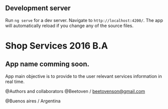 ## Development server
Run `ng serve` for a dev server. Navigate to `http://localhost:4200/`. The app will automatically reload if you change any of the source files.
# Shop Services 2016 B.A
## App name comming soon.

App main objective is to provide to the user relevant services information in real time.


@Authors and collaborators
@Beetoven / beetovenson@gmail.com 

@Buenos aires / Argentina
